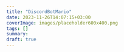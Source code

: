 ```yaml
---
title: "DiscordBotMario"
date: 2023-11-26T14:07:15+03:00
coverImage: images/placeholder600x400.png
tags: []
summary:
draft: true
---
```

